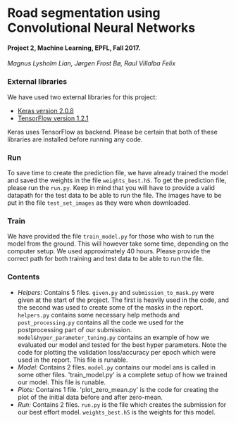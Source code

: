 # Road segmentation using Convolutional Neural Networks
#### Project 2, Machine Learning, EPFL, Fall 2017.

*Magnus Lysholm Lian, Jørgen Frost Bø, Raul Villalba Felix*



### External libraries

We have used two external libraries for this project:

- [Keras version 2.0.8](https://keras.io/#installation)
- [TensorFlow version 1.2.1](https://www.tensorflow.org/install/)

Keras uses TensorFlow as backend. Please be certain that both of these libraries are installed before running any code.

### Run

To save time to create the prediction file, we have already trained the model and saved
the weights in the file `weights_best.h5`. To get the prediction file, please run the `run.py`.
Keep in mind that you will have to provide a valid datapath for the test data to be able to run the file. The images
have to be put in the file `test_set_images` as they were when downloaded.

### Train

We have provided the file `train_model.py` for those who wish to run the model from the ground.
This will however take some time, depending on the computer setup. We used approximately 40 hours.
Please provide the correct path for both training and test data to be able to run the file.

### Contents

- *Helpers:* Contains 5 files. `given.py` and `submission_to_mask.py` were given at the start of the project.
The first is heavily used in the code, and the second was used to create some of the masks in the report.
`helpers.py` contains some necessary help methods and `post_processing.py` contains all the code we used for the
postprocessing part of our submission. `model&hyper_parameter_tuning.py` contains an example of how we
evaluated our model and tested for the best hyper parameters. Note the code for plotting the validation loss/accuracy
per epoch which were used in the report. This file is runable.
- *Model:* Contains 2 files. `model.py` contains our model ans is called in some other files.
'train_model.py' is a complete setup of how we trained our model. This file is runable.
- *Plots:* Contains 1 file. 'plot_zero_mean.py' is the code for creating the plot of the initial data before and
after zero-mean.
- *Run:* Contains 2 files. `run.py` is the file which creates the submission for our best effort model.
`weights_best.h5` is the weights for this model.